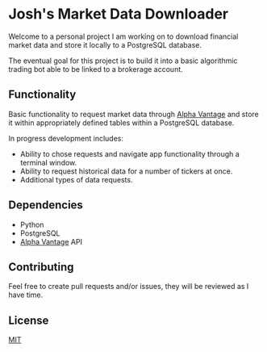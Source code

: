 # Josh's Market Data Downloader

Welcome to a personal project I am working on to download financial market data and store it locally to a PostgreSQL database.

The eventual goal for this project is to build it into a basic algorithmic trading bot able to be linked to a brokerage account.

## Functionality

Basic functionality to request market data through [Alpha Vantage](https://www.alphavantage.co/) and store it within appropriately defined tables within a PostgreSQL database.

In progress development includes:
- Ability to chose requests and navigate app functionality through a terminal window.
- Ability to request historical data for a number of tickers at once.
- Additional types of data requests.

## Dependencies

- Python
- PostgreSQL
- [Alpha Vantage](https://www.alphavantage.co/) API

## Contributing

Feel free to create pull requests and/or issues, they will be reviewed as I have time.

## License

[MIT](https://choosealicense.com/licenses/mit/)
